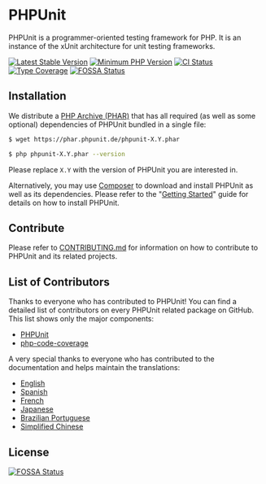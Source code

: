 # PHPUnit

PHPUnit is a programmer-oriented testing framework for PHP. It is an instance of the xUnit architecture for unit testing frameworks.

[![Latest Stable Version](https://img.shields.io/packagist/v/phpunit/phpunit.svg?style=flat-square)](https://packagist.org/packages/phpunit/phpunit)
[![Minimum PHP Version](https://img.shields.io/badge/php-%3E%3D%208.0-8892BF.svg?style=flat-square)](https://php.net/)
[![CI Status](https://github.com/sebastianbergmann/phpunit/workflows/CI/badge.svg?branch=master&event=push)](https://phpunit.de/build-status.html)
[![Type Coverage](https://shepherd.dev/github/sebastianbergmann/phpunit/coverage.svg)](https://shepherd.dev/github/sebastianbergmann/phpunit)
[![FOSSA Status](https://app.fossa.com/api/projects/git%2Bgithub.com%2Fsebastianbergmann%2Fphpunit.svg?type=shield)](https://app.fossa.com/projects/git%2Bgithub.com%2Fsebastianbergmann%2Fphpunit?ref=badge_shield)

## Installation

We distribute a [PHP Archive (PHAR)](https://php.net/phar) that has all required (as well as some optional) dependencies of PHPUnit bundled in a single file:

```bash
$ wget https://phar.phpunit.de/phpunit-X.Y.phar

$ php phpunit-X.Y.phar --version
```

Please replace `X.Y` with the version of PHPUnit you are interested in.

Alternatively, you may use [Composer](https://getcomposer.org/) to download and install PHPUnit as well as its dependencies. Please refer to the "[Getting Started](https://phpunit.de/getting-started-with-phpunit.html)" guide for details on how to install PHPUnit.

## Contribute

Please refer to [CONTRIBUTING.md](https://github.com/sebastianbergmann/phpunit/blob/master/.github/CONTRIBUTING.md) for information on how to contribute to PHPUnit and its related projects.

## List of Contributors

Thanks to everyone who has contributed to PHPUnit! You can find a detailed list of contributors on every PHPUnit related package on GitHub. This list shows only the major components:

* [PHPUnit](https://github.com/sebastianbergmann/phpunit/graphs/contributors)
* [php-code-coverage](https://github.com/sebastianbergmann/php-code-coverage/graphs/contributors)

A very special thanks to everyone who has contributed to the documentation and helps maintain the translations:

* [English](https://github.com/sebastianbergmann/phpunit-documentation-english/graphs/contributors)
* [Spanish](https://github.com/sebastianbergmann/phpunit-documentation-spanish/graphs/contributors)
* [French](https://github.com/sebastianbergmann/phpunit-documentation-french/graphs/contributors)
* [Japanese](https://github.com/sebastianbergmann/phpunit-documentation-japanese/graphs/contributors)
* [Brazilian Portuguese](https://github.com/sebastianbergmann/phpunit-documentation-brazilian-portuguese/graphs/contributors)
* [Simplified Chinese](https://github.com/sebastianbergmann/phpunit-documentation-chinese/graphs/contributors)



## License
[![FOSSA Status](https://app.fossa.com/api/projects/git%2Bgithub.com%2Fsebastianbergmann%2Fphpunit.svg?type=large)](https://app.fossa.com/projects/git%2Bgithub.com%2Fsebastianbergmann%2Fphpunit?ref=badge_large)